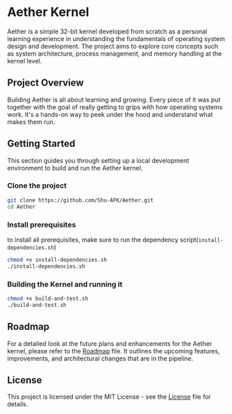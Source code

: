 # Aether Kernel

Aether is a simple 32-bit kernel developed from scratch as a personal learning experience in understanding the fundamentals of operating system design and development. 
The project aims to explore core concepts such as system architecture, process management, and memory handling at the kernel level.

## Project Overview

Building Aether is all about learning and growing. Every piece of it was put together with the goal of really getting to grips with how operating systems work. 
It's a hands-on way to peek under the hood and understand what makes them run.

## Getting Started

This section guides you through setting up a local development environment to build and run the Aether kernel.

### Clone the project

```bash
git clone https://github.com/Shu-AFK/Aether.git
cd Aether
```

### Install prerequisites

to install all prerequisites, make sure to run the dependency script(`install-dependencies.sh`)
```bash
chmod +x install-dependencies.sh
./install-dependencies.sh
```
### Building the Kernel and running it

```bash
chmod +x build-and-test.sh
./build-and-test.sh
```

## Roadmap
For a detailed look at the future plans and enhancements for the Aether kernel, please refer to the [Roadmap](ROADMAP.md) file.
It outlines the upcoming features, improvements, and architectural changes that are in the pipeline.

## License
This project is licensed under the MIT License - see the [License](LICENSE.md) file for details.
